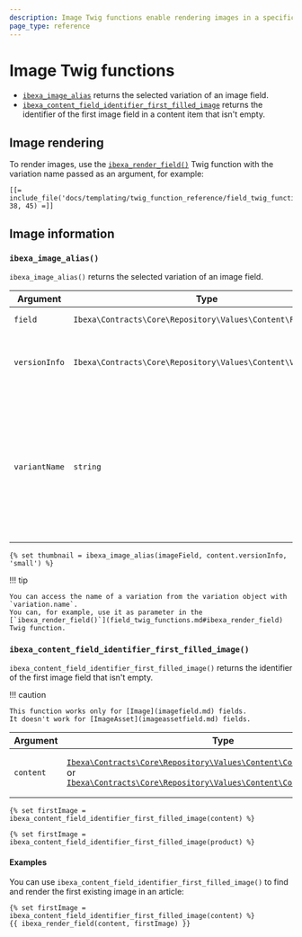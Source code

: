 ```yaml
---
description: Image Twig functions enable rendering images in a specific variation.
page_type: reference
---
```


# Image Twig functions

- [`ibexa_image_alias`](#ibexa_image_alias) returns the selected variation of an image field.
- [`ibexa_content_field_identifier_first_filled_image`](#ibexa_content_field_identifier_first_filled_image) returns the identifier of the first image field in a content item that isn't empty.

## Image rendering

To render images, use the [`ibexa_render_field()`](field_twig_functions.md#ibexa_render_field) Twig function with the variation name passed as an argument, for example:

``` html+twig
[[= include_file('docs/templating/twig_function_reference/field_twig_functions.md', 38, 45) =]]
```

## Image information

### `ibexa_image_alias()`

`ibexa_image_alias()` returns the selected variation of an image field.

| Argument | Type | Description |
|-----|-----|-----|
| `field` | `Ibexa\Contracts\Core\Repository\Values\Content\Field` | The image field. |
| `versionInfo` | `Ibexa\Contracts\Core\Repository\Values\Content\VersionInfo` | The VersionInfo that the field belongs to. |
| `variantName` | `string` | Name of the image variation to be used. To display the original image variation, use `original` as the variation name. |

``` html+twig
{% set thumbnail = ibexa_image_alias(imageField, content.versionInfo, 'small') %}
```

!!! tip

    You can access the name of a variation from the variation object with `variation.name`.
    You can, for example, use it as parameter in the [`ibexa_render_field()`](field_twig_functions.md#ibexa_render_field) Twig function.

### `ibexa_content_field_identifier_first_filled_image()`

`ibexa_content_field_identifier_first_filled_image()` returns the identifier of the first image field that isn't empty.

!!! caution

    This function works only for [Image](imagefield.md) fields.
    It doesn't work for [ImageAsset](imageassetfield.md) fields.

| Argument | Type | Description |
| ------ |----- | ----- |
| `content` | [`Ibexa\Contracts\Core\Repository\Values\Content\Content`](../../api/php_api/php_api_reference/classes/Ibexa-Contracts-Core-Repository-Values-Content-Content.html)</br>or</br>[`Ibexa\Contracts\Core\Repository\Values\Content\ContentAwareInterface`](../../api/php_api/php_api_reference/classes/Ibexa-Contracts-Core-Repository-Values-Content-ContentAwareInterface.html) | Content item to display the image for. |

``` html+twig
{% set firstImage = ibexa_content_field_identifier_first_filled_image(content) %}
```

``` html+twig
{% set firstImage = ibexa_content_field_identifier_first_filled_image(product) %}
```

#### Examples

You can use `ibexa_content_field_identifier_first_filled_image()` to find and render the first existing image in an article:

``` html+twig
{% set firstImage = ibexa_content_field_identifier_first_filled_image(content) %}
{{ ibexa_render_field(content, firstImage) }}
```
